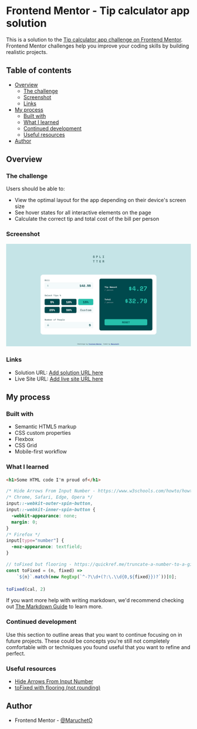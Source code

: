 # Frontend Mentor - Tip calculator app solution

This is a solution to the [Tip calculator app challenge on Frontend Mentor](https://www.frontendmentor.io/challenges/tip-calculator-app-ugJNGbJUX). Frontend Mentor challenges help you improve your coding skills by building realistic projects.

## Table of contents

- [Overview](#overview)
  - [The challenge](#the-challenge)
  - [Screenshot](#screenshot)
  - [Links](#links)
- [My process](#my-process)
  - [Built with](#built-with)
  - [What I learned](#what-i-learned)
  - [Continued development](#continued-development)
  - [Useful resources](#useful-resources)
- [Author](#author)

## Overview

### The challenge

Users should be able to:

- View the optimal layout for the app depending on their device's screen size
- See hover states for all interactive elements on the page
- Calculate the correct tip and total cost of the bill per person

### Screenshot

![](./screenshot.jpg)

### Links

- Solution URL: [Add solution URL here](https://your-solution-url.com)
- Live Site URL: [Add live site URL here](https://your-live-site-url.com)

## My process

### Built with

- Semantic HTML5 markup
- CSS custom properties
- Flexbox
- CSS Grid
- Mobile-first workflow

### What I learned

```html
<h1>Some HTML code I'm proud of</h1>
```
```css
/* Hide Arrows From Input Number - https://www.w3schools.com/howto/howto_css_hide_arrow_number.asp */
/* Chrome, Safari, Edge, Opera */
input::-webkit-outer-spin-button,
input::-webkit-inner-spin-button {
  -webkit-appearance: none;
  margin: 0;
}
/* Firefox */
input[type="number"] {
  -moz-appearance: textfield;
}
```
```js
// toFixed but flooring - https://quickref.me/truncate-a-number-to-a-given-number-of-decimal-places-without-rounding.html
const toFixed = (n, fixed) =>
    `${n}`.match(new RegExp(`^-?\\d+(?:\.\\d{0,${fixed}})?`))[0];

toFixed(cal, 2)
```

If you want more help with writing markdown, we'd recommend checking out [The Markdown Guide](https://www.markdownguide.org/) to learn more.

### Continued development

Use this section to outline areas that you want to continue focusing on in future projects. These could be concepts you're still not completely comfortable with or techniques you found useful that you want to refine and perfect.

### Useful resources

- [Hide Arrows From Input Number](https://www.w3schools.com/howto/howto_css_hide_arrow_number.asp)
- [toFixed with flooring (not rounding)](https://quickref.me/truncate-a-number-to-a-given-number-of-decimal-places-without-rounding.html)

## Author

- Frontend Mentor - [@MaruchetO](https://www.frontendmentor.io/profile/MaruchetO)
